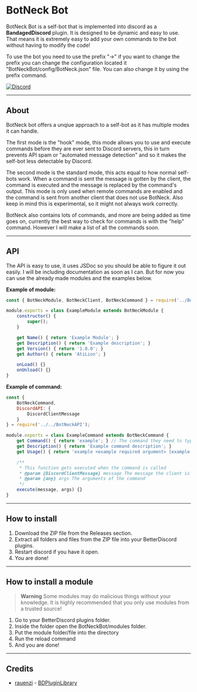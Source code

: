BotNeck Bot
==========
BotNeck Bot is a self-bot that is implemented into discord as a **BandagedDiscord** plugin. It is designed to be dynamic and easy to use. That means it is extremely easy to add your own commands to the bot without having to modify the code!

To use the bot you need to use the prefix "->" if you want to change the prefix you can change the configuration located it "BotNeckBot/config/BotNeck.json" file. You can also change it by using the prefix command.

[![Discord](https://img.shields.io/badge/Discord-My%20Personal%20Projects%20Server-blue?style=for-the-badge&logo=discord)](https://discord.gg/qWVgdxu)

----------

About
--------
BotNeck bot offers a unqiue approach to a self-bot as it has multiple modes it can handle.

The first mode is the "hook" mode, this mode allows you to use and execute commands before they are ever sent to Discord servers, this in turn prevents API spam or "automated message detection" and so it makes the self-bot less detectable by Discord.

The second mode is the standard mode, this acts equal to how normal self-bots work. When a command is sent the message is gotten by the client, the command is executed and the message is replaced by the command's output. This mode is only used when remote commands are enabled and the command is sent from another client that does not use BotNeck. Also keep in mind this is experimental, so it might not always work correctly.

BotNeck also contains lots of commands, and more are being added as time goes on, currently the best way to check for commands is with the "help" command. However I will make a list of all the commands soon.

----------

API
---
The API is easy to use, it uses JSDoc so you should be able to figure it out easily. I will be including documentation as soon as I can. But for now you can use the already made modules and the examples below.

**Example of module:**
```js
const { BotNeckModule, BotNeckClient, BotNeckCommand } = require('../BotNeckAPI');

module.exports = class ExampleModule extends BotNeckModule {
    constructor() {
        super();
    }

    get Name() { return 'Example Module'; }
    get Description() { return 'Example description'; }
    get Version() { return '1.0.0'; }
    get Author() { return 'AtiLion'; }

    onLoad() {}
    onUnload() {}
}
```

**Example of command:**
```js
const { 
    BotNeckCommand,
    DiscordAPI: {
        DiscordClientMessage
    }
} = require('../../BotNeckAPI');

module.exports = class ExampleCommand extends BotNeckCommand {
    get Command() { return 'example'; } // The command they need to type in to execute
    get Description() { return 'Example command description'; }
    get Usage() { return 'example <example required argument> [example optional argument]'; }

    /**
     * This function gets executed when the command is called
     * @param {DiscordClientMessage} message The message the client is trying to send
     * @param {any} args The arguments of the command
     */
    execute(message, args) {}
}
```

----------

How to install
--------------
 1. Download the ZIP file from the Releases section.
 2. Extract all folders and files from the ZIP file into your BetterDiscord plugins.
 3. Restart discord if you have it open.
 4. You are done!

----------

How to install a module
-----------------------
> **Warning**
> Some modules may do malicious things without your knowledge. It is highly recommended that you only use modules from a trusted source!

 1. Go to your BetterDiscord plugins folder.
 2. Inside the folder open the BotNeckBot/modules folder.
 3. Put the module folder/file into the directory
 4. Run the reload command
 5. And you are done!

 ----------

Credits
-----------------------
- [rauenzi](https://github.com/rauenzi) - [BDPluginLibrary](https://github.com/rauenzi/BDPluginLibrary)